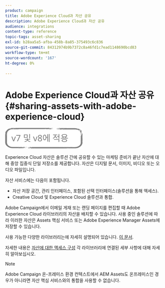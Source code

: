 ```yaml
---
product: campaign
title: Adobe Experience Cloud과 자산 공유
description: Adobe Experience Cloud과 자산 공유
audience: integrations
content-type: reference
topic-tags: asset-sharing
exl-id: b28aa5a5-afba-458b-8a85-375493c6c836
source-git-commit: 84312974b9b7372c8a46fd1c7ead1148690bcd83
workflow-type: tm+mt
source-wordcount: '167'
ht-degree: 0%

---
```


# Adobe Experience Cloud과 자산 공유{#sharing-assets-with-adobe-experience-cloud}

![](../../assets/common.svg)

Experience Cloud 자산은 솔루션 간에 공유할 수 있는 마케팅 준비가 끝난 자산에 대해 중앙 집중식 단일 저장소를 제공합니다. 자산은 디지털 문서, 이미지, 비디오 또는 오디오 파일입니다.

자산 서비스에는 다음이 포함됩니다.

* 자산 저장 공간, 관리 인터페이스, 포함된 선택 인터페이스(솔루션을 통해 액세스).
* Creative Cloud 및 Experience Cloud 솔루션과 통합.

Adobe Campaign에서 이메일 게재 또는 랜딩 페이지를 편집할 때 Adobe Experience Cloud 라이브러리의 자산을 배치할 수 있습니다. 사용 중인 솔루션에 따라 이러한 자산은 Assets 핵심 서비스 또는 Adobe Experience Manager Assets에 저장할 수 있습니다.

사용 가능한 다양한 라이브러리는에 자세히 설명되어 있습니다. [이 문서](https://experienceleague.adobe.com/docs/core-services/interface/assets/experience-cloud-assets.html).

자세한 내용은 [자산에 대한 액세스 구성](../../integrations/using/configuring-access-to-assets.md) 각 라이브러리에 연결된 세부 사항에 대해 자세히 알아보십시오.

>[!NOTE]
>
>Adobe Campaign 온-프레미스 환경 컨텍스트에서 AEM Assets도 온프레미스인 경우가 아니라면 자산 핵심 서비스와의 통합을 사용할 수 없습니다.
